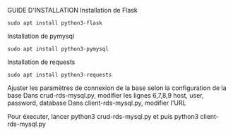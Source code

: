 GUIDE D'INSTALLATION
Installation de Flask

    sudo apt install python3-flask

Installation de pymysql

    sudo apt install python3-pymysql
    
Installation de requests

    sudo apt install python3-requests

Ajuster les paramètres de connexion de la base selon la configuration de la base
Dans crud-rds-mysql.py, modifier les lignes 6,7,8,9
      host, user, password, database 
Dans client-rds-mysql.py, modifier l'URL


Pour éxecuter, lancer python3 crud-rds-mysql.py et puis python3 client-rds-mysql.py
